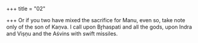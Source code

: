 +++
title = "02"

+++
Or if you two have mixed the sacrifice for Manu, even so, take note only  of the son of Kaṇva.
I call upon Br̥haspati and all the gods, upon Indra and Viṣṇu and the  Aśvins with swift missiles.